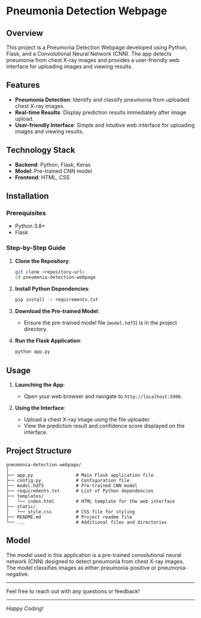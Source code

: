 # Pneumonia Detection Webpage

## Overview

This project is a Pneumonia Detection Webpage developed using Python, Flask, and a Convolutional Neural Network (CNN). The app detects pneumonia from chest X-ray images and provides a user-friendly web interface for uploading images and viewing results.

## Features

- **Pneumonia Detection**: Identify and classify pneumonia from uploaded chest X-ray images.
- **Real-time Results**: Display prediction results immediately after image upload.
- **User-friendly Interface**: Simple and intuitive web interface for uploading images and viewing results.

## Technology Stack

- **Backend**: Python, Flask, Keras
- **Model**: Pre-trained CNN model
- **Frontend**: HTML, CSS

## Installation

### Prerequisites

- Python 3.8+
- Flask

### Step-by-Step Guide

1. **Clone the Repository**:
    ```sh
    git clone <repository-url>
    cd pneumonia-detection-webpage
    ```

2. **Install Python Dependencies**:
    ```sh
    pip install -r requirements.txt
    ```

3. **Download the Pre-trained Model**:
    - Ensure the pre-trained model file (`model.hdf5`) is in the project directory.

4. **Run the Flask Application**:
    ```sh
    python app.py
    ```

## Usage

1. **Launching the App**:
    - Open your web browser and navigate to `http://localhost:5000`.

2. **Using the Interface**:
    - Upload a chest X-ray image using the file uploader.
    - View the prediction result and confidence score displayed on the interface.

## Project Structure

```plaintext
pneumonia-detection-webpage/
│
├── app.py                # Main Flask application file
├── config.py             # Configuration file
├── model.hdf5            # Pre-trained CNN model
├── requirements.txt      # List of Python dependencies
├── templates/
│   └── index.html        # HTML template for the web interface
├── static/
│   └── style.css         # CSS file for styling
├── README.md             # Project readme file
└── ...                   # Additional files and directories
```

## Model

The model used in this application is a pre-trained convolutional neural network (CNN) designed to detect pneumonia from chest X-ray images. The model classifies images as either pneumonia-positive or pneumonia-negative.

---

Feel free to reach out with any questions or feedback!

---

*Happy Coding!*
